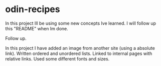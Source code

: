 # odin-recipes
In this project Ill be using some new concepts Ive learned. 
I will follow up this "README" when Im done.

Follow up.

In this project I have added an image from another site (using a absolute link). 
Written ordered and unordered lists.
Linked to internal pages with relative links. 
Used some different fonts and sizes.